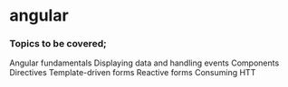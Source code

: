 # angular

### Topics to be covered;

Angular fundamentals
Displaying data and handling events
Components
Directives
Template-driven forms
Reactive forms
Consuming HTT